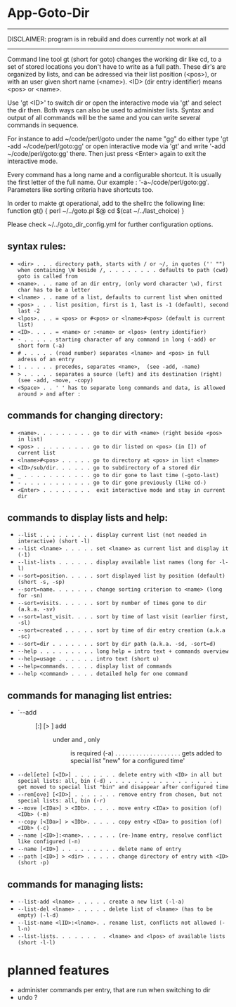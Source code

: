 
# App-Goto-Dir

- - -

DISCLAIMER: program is in rebuild and does currently not work at all

- - -

  Command line tool gt (short for goto) changes the working dir like cd,
  to a set of stored locations you don't have to write as a full path.
  These dir's are organized by lists, and can be adressed via their
  list position (&lt;pos>), or with an user given short name (&lt;name>).
  &lt;ID> (dir entry identifier) means &lt;pos> or &lt;name>.

  Use 'gt &lt;ID>' to switch dir or open the interactive mode via 'gt' and
  select the dir then. Both ways can also be used to administer lists.
  Syntax and output of all commands will be the same and you can write
  several commands in sequence.

  For instance to add \~/code/perl/goto under the name "gg" do either type
  'gt -add \~/code/perl/goto:gg' or open interactive mode via 'gt'
  and write '-add \~/code/perl/goto:gg' there. Then just press &lt;Enter>
  again to exit the interactive mode.

  Every command has a long name and a configurable shortcut.
  It is usually the first letter of the full name.
  Our example : '-a\~/code/perl/goto:gg'.
  Parameters like sorting criteria have shortcuts too.

  In order to makte gt operational, add to the shellrc the following line:
  function gt() { perl ~/../goto.pl \$@ cd $\(cat ~/../last_choice) }

  Please check ~/../goto_dir_config.yml for further configuration options.


## syntax rules:

- `<dir> . . . directory path, starts with / or ~/, in quotes ('' "") when containing \W beside /,
 . . . . . . . . defaults to path (cwd) goto is called from`
- `<name>. . . name of an dir entry, (only word character \w), first char has to be a letter`
- `<lname> . . name of a list, defaults to current list when omitted`
- `<pos> . . . list position, first is 1, last is -1 (default), second last -2`
- `<lpos>. . . = <pos> or #<pos> or <lname>#<pos> (default is current list)`
- `<ID>. . . . = <name> or :<name> or <lpos> (entry identifier)`
- `- . . . . . starting character of any command in long (-add) or short form (-a)`
- `# . . . . . (read number) separates <lname> and <pos> in full adress of an entry`
- `: . . . . . precedes, separates <name>,  (see -add, -name)`
- `> . . . . . separates a source (left) and its destination (right) (see -add, -move, -copy)`
- `<Space> . . ' ' has to separate long commands and data, is allowed around > and after :`

## commands for changing directory:

- `<name>. . . . . . . . . go to dir with <name> (right beside <pos> in list)`
- `<pos> . . . . . . . . . go to dir listed on <pos> (in []) of current list`
- `<lname>#<pos> . . . . . go to directory at <pos> in list <lname>`
- `<ID>/sub/dir. . . . . . go to subdirectory of a stored dir`
- `_ . . . . . . . . . . . go to dir gone to last time (-goto-last)`
- `- . . . . . . . . . . . go to dir gone previously (like cd-)`
- `<Enter> . . . . . . . .  exit interactive mode and stay in current dir`

## commands to display lists and help:

- `--list . . . . . . . . . display current list (not needed in interactive) (short -l)`
- `--list <lname> . . . . . set <lname> as current list and display it (-1)`
- `--list-lists . . . . . . display available list names (long for -l-l)`
- `--sort=position. . . . . sort displayed list by position (default) (short -s, -sp)`
- `--sort=name. . . . . . . change sorting criterion to <name> (long for -sn)`
- `--sort=visits. . . . . . sort by number of times gone to dir (a.k.a. -sv)`
- `--sort=last_visit. . . . sort by time of last visit (earlier first, -sl)`
- `--sort=created . . . . . sort by time of dir entry creation (a.k.a -sc)`
- `--sort=dir . . . . . . . sort by dir path (a.k.a. -sd, -sort=d)`
- `--help . . . . . . . . . long help = intro text + commands overview`
- `--help=usage . . . . . . intro text (short u)`
- `--help=commands. . . . . display list of commands`
- `--help <command> . . . . detailed help for one command`

## commands for managing list entries:

- `--add <dir>[:<name>] [> <lpos>] add <dir> under <name> and <lpos>, only <dir> is required (-a) .
. . . . . . . . . . . . . . . . . . gets added to special list "new" for a configured time'
- `--del[ete] [<ID>] . . . . . . . delete entry with <ID> in all but special lists: all, bin (-d)
. . . . . . . . . . . . . . . . . . get moved to special list "bin" and disappear after configured time`
- `--rem[ove] [<ID>] . . . . . . . remove entry from chosen, but not special lists: all, bin (-r)`
- `--move [<IDa>] > <IDb>. . . . . move entry <IDa> to position (of) <IDb> (-m)`
- `--copy [<IDa>] > <IDb>. . . . . copy entry <IDa> to position (of) <IDb> (-c)`
- `--name [<ID>]:<name>. . . . . . (re-)name entry, resolve conflict like configured (-n)`
- `--name [<ID>] . . . . . . . . . delete name of entry`
- `--path [<ID>] > <dir> . . . . . change directory of entry with <ID> (short -p)`

<!---
`< . . . . . . . . . . . . . undo last command`
`> . . . . . . . . . . . . . redo - revert previously made undo`
--->

## commands for managing lists:

- `--list-add <lname> . . . . . create a new list (-l-a)`
- `--list-del <lname> . . . . . delete list of <lname> (has to be empty) (-l-d)`
- `--list-name <lID>:<lname>. . rename list, conflicts not allowed (-l-n)`
- `--list-lists. . . . . . .  . <lname> and <lpos> of available lists (short -l-l)`

# planned features

- administer commands per entry, that are run when switching to dir
- undo ?

<!---
## commands for managing commans:

- `--cmd-add <lname> . . . . . create a new list (-c-a)`
- `--cmd-del <lname> . . . . . delete list of <lname> or <lpos> (has to be empty) (-c-d)`
- `--cmd-move <pos> > <pos>. . move command position`
- `--cmd-list . . . . . . .  . <lname> and <lpos> of available lists (short -c-l)`

--->
